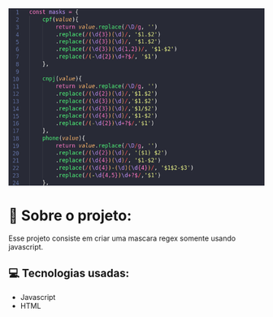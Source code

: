 <img src="./code.png"/>
<h1>🚀 Sobre o projeto:</h1>
<p>Esse projeto consiste em criar uma mascara regex somente usando javascript.</p>
<h2>💻 Tecnologias usadas:</h2>
<ul>
<li>Javascript</li>
<li>HTML</li>
</ul>


